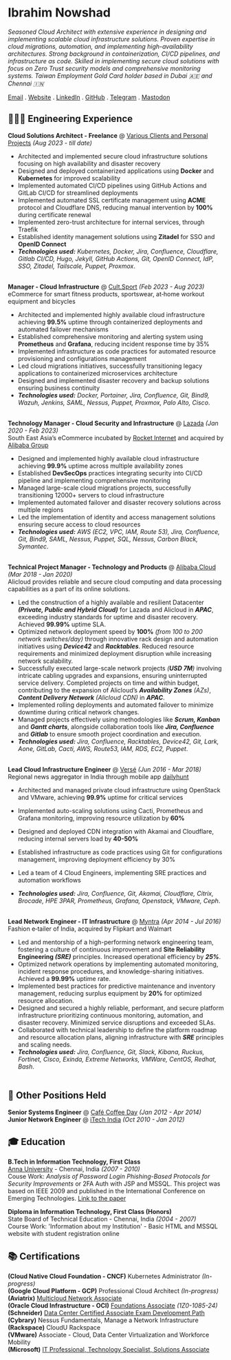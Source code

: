 # Ibrahim Nowshad

_Seasoned Cloud Architect with extensive experience in designing and implementing scalable cloud infrastructure solutions. Proven expertise in cloud migrations, automation, and implementing high-availability architectures. Strong background in containerization, CI/CD pipelines, and infrastructure as code. Skilled in implementing secure cloud solutions with focus on Zero Trust security models and comprehensive monitoring systems. Taiwan Employment Gold Card holder based in Dubai 🇦🇪 and Chennai 🇮🇳_<br>

[Email](mailto:cv@ibn.slmail.me) . [Website](https://ibnunowshad.com/) . [LinkedIn](https://linkedin.com/in/ibnunowshad/) . [GitHub](https://github.com/ibnunowshad/) . [Telegram](https://t.me/ibnunowshad/) . [Mastodon](https://mastodon.social/@ibnunowshad)

## 👩🏼‍💻 Engineering Experience

**Cloud Solutions Architect - Freelance** @ [Various Clients and Personal Projects](https://ibnunowshad.com/) _(Aug 2023 - till date)_ <br>
- Architected and implemented secure cloud infrastructure solutions focusing on high availability and disaster recovery
- Designed and deployed containerized applications using **Docker** and **Kubernetes** for improved scalability
- Implemented automated CI/CD pipelines using GitHub Actions and GitLab CI/CD for streamlined deployments
- Implemented automated SSL certificate management using **ACME** protocol and Cloudflare DNS, reducing manual intervention by **100%** during certificate renewal
- Implemented zero-trust architecture for internal services, through Traefik
- Established identity management solutions using **Zitadel** for SSO and **OpenID Connect** 
- **_Technologies used:_** _Kubernetes, Docker, Jira, Confluence, Cloudflare, Gitlab CI/CD, Hugo, Jekyll, GitHub Actions, Git, OpenID Connect, IdP, SSO, Zitadel, Tailscale, Puppet, Proxmox_.
<br><br>

**Manager - Cloud Infrastructure** @ [Cult.Sport](https://cultsport.com/) _(Feb 2023 - Aug 2023)_ <br>
eCommerce for smart fitness products, sportswear, at‑home workout equipment and bicycles
- Architected and implemented highly available cloud infrastructure achieving **99.5%** uptime through containerized deployments and automated failover mechanisms
- Established comprehensive monitoring and alerting system using **Prometheus** and **Grafana**, reducing incident response time by 35%
- Implemented infrastructure as code practices for automated resource provisioning and configurations management
- Led cloud migrations initiatives, successfully transitioning legacy applications to containerized microservices architecture
- Designed and implemented disaster recovery and backup solutions ensuring business continuity
- **_Technologies used:_** _Docker, Portainer, Jira, Confluence, Git, Bind9, Wazuh, Jenkins, SAML, Nessus, Puppet, Proxmox, Palo Alto, Cisco_.
<br><br>

**Technology Manager - Cloud Security and Infrastructure** @ [Lazada](https://lazada.com/) _(Jan 2020 - Feb 2023)_ <br>
South East Asia’s eCommerce incubated by [Rocket Internet](https://www.rocket-internet.com) and acquired by [Alibaba Group](https://www.alibabagroup.com)
- Designed and implemented highly available cloud infrastructure achieving  **99.9%** uptime across multiple availability zones 
- Established **DevSecOps** practices integrating security into CI/CD pipeline and implementing comprehensive monitoring
- Managed large-scale cloud migrations projects, successfully transitioning 12000+ servers to cloud infrastructure
- Implemented automated failover and disaster recovery solutions across multiple regions
- Led the implementation of identity and access management solutions ensuring secure access to cloud resources
- **_Technologies used:_** _AWS (EC2, VPC, IAM, Route 53), Jira, Confluence, Git, Bind9, SAML, Nessus, Puppet, SQL, Nessus, Carbon Black, Symantec_.
<br><br>

**Technical Project Manager - Technology and Products** @ [Alibaba Cloud](https://alibabacloud.com/) _(Mar 2018 - Jan 2020)_ <br>
Alicloud provides reliable and secure cloud computing and data processing capabilities as a part of its online solutions.
- Led the construction of a highly available and resilient Datacenter **_(Private, Public and Hybrid Cloud)_** for Lazada and Alicloud in **_APAC_**, exceeding industry standards for uptime and disaster recovery. Achieved **99.99%** uptime SLA.
- Optimized network deployment speed by **100%** _(from 100 to 200 network switches/day)_ through innovative rack design and automation initiatives using **_Device42_** and **_Racktables_**. Reduced resource requirements and minimized deployment disruption while increasing network scalability.
- Successfully executed large-scale network projects _(**USD 7M**)_ involving intricate cabling upgrades and expansions, ensuring uninterrupted service delivery. Completed projects on time and within budget, contributing to the expansion of Alicloud’s **_Availability Zones_** _(AZs)_, **_Content Delivery Network_** _(Alicloud CDN)_ in **_APAC_**.
- Implemented rolling deployments and automated failover to minimize downtime during critical network changes.
- Managed projects effectively using methodologies like **_Scrum, Kanban_** and **_Gantt charts_**, alongside collaboration tools like  **_Jira, Confluence_** and **_Gitlab_** to ensure smooth project coordination and execution.
- **_Technologies used:_** _Jira, Confluence, Racktables, Device42, Git, Lark, Aone, GitLab, Cacti, AWS, Route53, IAM, RDS, EC2, Puppet_.
<br><br>

**Lead Cloud Infrastructure Engineer** @ [Versé](https://www.verse.in/) _(Jun 2016 - Mar 2018)_ <br>
Regional news aggregator in India through mobile app [dailyhunt](https://dailyhunt.in)
- Architected and managed private cloud infrastructure using OpenStack and VMware, achieving **99.9%** uptime for critical services
- Implemented auto-scaling solutions using Cacti, Prometheus and Grafana monitoring, improving resource utilization by **60%**
- Designed and deployed CDN integration with Akamai and Cloudflare, reducing internal servers load by **40-50%**
- Established infrastructure as code practices using Git for configurations management, improving deployment efficiency by 30%
- Led a team of 4 Cloud Engineers, implementing SRE practices and automation workflows

- **_Technologies used:_** _Jira, Confluence, Git, Akamai, Cloudflare, Citrix, Brocade, HPE 3PAR, Prometheus, Grafana, Openstack, VMware, Ceph_.
<br><br>

**Lead Network Engineer - IT Infrastructure** @ [Myntra](https://myntra.com) _(Apr 2014 - Jul 2016)_ <br>
Fashion e‐tailer of India, acquired by Flipkart and Walmart
- Led and mentorship of a high-performing network engineering team, fostering a culture of continuous improvement and **Site Reliability Engineering _(SRE)_** principles. Increased operational efficiency by **_25%_**.
- Optimized network operations by implementing automated monitoring, incident response procedures, and knowledge-sharing initiatives. Achieved a **99.99%** uptime rate.
- Implemented best practices for predictive maintenance and inventory management, reducing surplus equipment by **20%** for optimized resource allocation.
- Designed and secured a highly reliable, performant, and secure platform infrastructure prioritizing continuous monitoring, automation, and disaster recovery. Minimized service disruptions and exceeded SLAs.
- Collaborated with technical leadership to define the platform roadmap and resource allocation plans, aligning infrastructure with **_SRE_** principles and scaling needs.
-  **_Technologies used:_** _Jira, Confluence, Git, Slack, Kibana, Ruckus, Fortinet, Cisco, Exinda, Extreme Networks, VMWare, CentOS, Redhat, Bash_.
<br><br>

## 🚀 Other Positions Held

**Senior Systems Engineer** @ [Café Coffee Day](https://cafecoffeeday.com) _(Jan 2012 - Apr 2014)_ <br>
**Junior Network Engineer** @ [iTech India](https://itechind.com) _(Oct 2010 - Jan 2012)_

## 🎓 Education

**B.Tech in Information Technology, First Class** <br>
[Anna University](https://www.annauniv.edu/) - Chennai, India _(2007 - 2010)_ <br>
Couse Work: _Analysis of Password Login Phishing-Based Protocols for Security Improvements_ or 2FA Auth with JSP and MSSQL. This project was based on IEEE 2009 and published in the International Conference on Emerging Technologies. [Link to the paper](https://ieeexplore.ieee.org/document/5353144)

**Diploma in Information Technology, First Class (Honors)** <br>
State Board of Technical Education - Chennai, India _(2004 - 2007)_ <br>
Course Work: 'Information about my Institution' - Basic HTML and MSSQL website with student registration online

## 📚 Certifications

**(Cloud Native Cloud Foundation - CNCF)** Kubernetes Administrator _(In-progress)_<br>
**(Google Cloud Platform - GCP)** Professional Cloud Architect _(In-progress)_<br>
**(Aviatrix)** [Multicloud Network Associate](https://www.credly.com/badges/ce547613-0fa0-47f8-bd57-2083568e75b3/public_url)<br>
**(Oracle Cloud Infrastructure - OCI)** [Foundations Associate](https://catalog-education.oracle.com/pls/certview/sharebadge?id=345682C8994D6E04971F4C39586E9025D968727D69029A232FE474FF90933F28) _(1Z0-1085-24)_<br>
**(Schneider)** [Data Center Certified Associate Exam Development Path](https://schneider.efrontlearning.com/certificates/serial/f9483c130f2a80c0091b175606f5f2dd) <br>
**(Cybrary)** Nessus Fundamentals, Manage a Network Infrastructure <br>
**(Rackspace)** CloudU Rackspace <br>
**(VMware)** Associate - Cloud, Data Center Virtualization and Workforce Mobility <br>
**(Microsoft)** [IT Professional, Technology Specialist, Solutions Associate](https://learn.microsoft.com/en-us/users/ibnunowshad/transcript/dg8wgierpk3mqk5)
